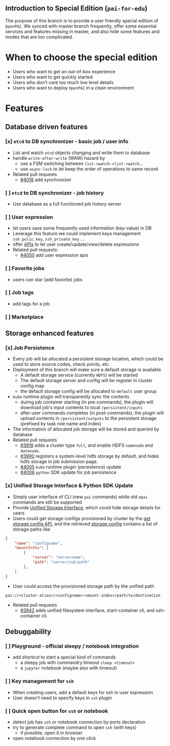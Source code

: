 Introduction to Special Edition (`pai-for-edu`)
----

The purpose of this branch is to provide a user friendly special edition of `OpenPAI`. We synced with master branch frequently, offer some essential services and features missing in master, and also hide some features and modes that are too complicated.

# When to choose the special edition

- Users who want to get an out-of-box experience
- Users who want to get quickly started
- Users who don't care too much low level details
- Users who want to deploy `OpenPAI` in a clean environment

# Features

## Database driven features

### [x] `etcd` to DB synchronizer - basic job / user info

- List and watch `etcd` objects changing and write them to database
- handle `write-after-write` (WAW) hazard by 
  - use a FSM switching between `list->watch->list->watch`...
  - use `async-lock` to let keep the order of operations to same record
- Related pull requests
  - [#4018](https://github.com/microsoft/pai/pull/4018) add synchronizer

### [ ] `etcd` to DB synchronizer - job history

- Use database as a full functioned job history server

### [ ] User expression

- let users save some frequently used information (key-value) in DB
- Leverage this feature we could implement keys management `ssh_pulic_key`, `ssh_private_key` ...
- offer [APIs](https://github.com/microsoft/pai/blob/2d3ed4ecccaddf60a1d7fc5edaba0628ce62392f/docs/rest-server/extended-api.md) to let user create/update/view/delete expressions 
- Related pull requests:
  - [#4050](https://github.com/microsoft/pai/pull/4050) add user expression apis

### [ ] Favorite jobs

- users can star (add favorite) jobs

### [ ] Job tags

- add tags for a job

### [ ] Marketplace

## Storage enhanced features

### [x] Job Persistence
  
- Every job will be allocated a persistent storage location, which could be used to store source codes, check points, etc.
- Deployment of this branch will make sure a default storage is available
  - A default storage service (currently `HDFS`) will be started
  - The default storage server and config will be register in cluster config map
  - the default storage config will be allocated to `default` user group
- `kube` runtime plugin will transparently sync the contents
  -  during job container starting (in pre-commands), the plugin will download job's input contents to local `/persistent/inputs`
  -  after user commands completes (in post-commands), the plugin will upload contents in `/persistent/outputs` to the persistent storage (prefixed by task role name and index)
- The information of allocated job storage will be stored and queried by database  
- Related pull requests
  - [#3919](https://github.com/microsoft/pai/pull/3919) adds a cluster type `full`, and enable HDFS `namenode` and `datanode`.
  - [#3990](https://github.com/microsoft/pai/pull/3990) registers a system-level hdfs storage by default, and hides hdfs storage in job submission page.
  - [#4005](https://github.com/microsoft/pai/pull/4005) `kube` runtime plugin (persistence) update
  - [#4006](https://github.com/microsoft/pai/pull/4006) `python` SDK update for job persistence
  
### [x] Unified Storage Interface & Python SDK Update
- Simply user interface of CLI (new `pai` commands) while old `opai` commands are still be supported
- Provide [Unified Storage Interface](../contrib/python-sdk/README.md), which could hide storage details for users 
- Users could get storage configs provisioned by cluster by the [get storage config API](https://redocly.github.io/redoc/?url=https://raw.githubusercontent.com/microsoft/pai/master/src/rest-server/docs/swagger.yaml#operation/getStorageConfigs), and the retrieved [storage config](https://github.com/microsoft/pai/tree/master/contrib/storage_plugin#config-data-structure-) contains a list of storage paths like 
```json
{
	"name": "configname",
	"mountInfos": [
	    {
	        "server": "servername",
	        "path": "server/sub/path"
	    },
	]
}
```
- User could access the provisioned storage path by the unified path 
```
pai://<cluster-alias>/<configname>~<mount-index>/path/to/destination
```

- Related pull requests
  - [#3942](https://github.com/microsoft/pai/pull/3942) adds unified filesystem interface, start-container cli, and ssh-container cli.


## Debuggability 

### [ ] Playground - official sleepy / notebook integration

- add shortcut to start a special kind of commands
  - a sleepy job with commandry timeout `sleep <timeout>` 
  - a `jupyter` notebook (maybe also with timeout) 

### [ ] Key management for `ssh`

- When creating users, add a default keys for ssh in user expression
- User doesn't need to specify keys in `ssh` plugin

### [ ] Quick open button for `ssh` or notebook

- detect job has `ssh` or notebook connection by ports declaration
- try to generate complete command to open `ssh` (with keys)
  - if possible, open it in browser
- open notebook connection by one click

